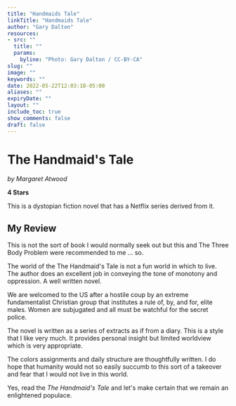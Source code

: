 ```yaml
---
title: "Handmaids Tale"
linkTitle: "Handmaids Tale"
author: "Gary Dalton"
resources:
- src: ""
  title: ""
  params:
    byline: "Photo: Gary Dalton / CC-BY-CA"
slug: ""
image: ""
keywords: ""
date: 2022-05-22T12:03:18-05:00
aliases: ""
expiryDate: ""
layout: ""
include_toc: true
show_comments: false
draft: false
---
```


# The Handmaid's Tale

*by Margaret Atwood*

**4 Stars**

This is a dystopian fiction novel that has a Netflix series derived from it.

## My Review

This is not the sort of book I would normally seek out but this and The Three Body Problem were recommended to me ... so.

The world of the The Handmaid's Tale is not a fun world in which to live. The author does an excellent job in conveying the tone of monotony and oppression. A well written novel.

We are welcomed to the US after a hostile coup by an extreme fundamentalist Christian group that institutes a rule of, by, and for, elite males. Women are subjugated and all must be watchful for the secret police.

The novel is written as a series of extracts as if from a diary. This is a style that I like very much. It provides personal insight but limited worldview which is very appropriate.

The colors assignments and daily structure are thoughtfully written. I do hope that humanity would not so easily succumb to this sort of a takeover and fear that I would not live in this world.

Yes, read the *The Handmaid's Tale* and let's make certain that we remain an enlightened populace.